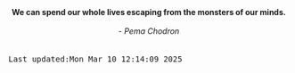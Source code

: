 
<div align="center"><b><span>We can spend our whole lives escaping from the monsters of our minds.</span></b><br><br><i> - Pema Chodron</i></div>
<br><br><kbd>Last updated:Mon Mar 10 12:14:09 2025</kbd>